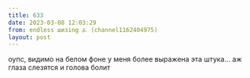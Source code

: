 ```yaml
---
title: 633
date: 2023-03-08 12:03:29
from: endless шизing ⍼ (channel1162404975)
layout: post
---
```


оупс, видимо на белом фоне у меня более выражена эта штука... аж глаза слезятся и голова болит
